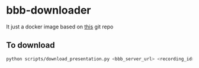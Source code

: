 # bbb-downloader
It just a docker image based on
[this](https://github.com/fossasia/bbb-download) git repo

## To download
```bash
python scripts/download_presentation.py <bbb_server_url> <recording_id>
```

